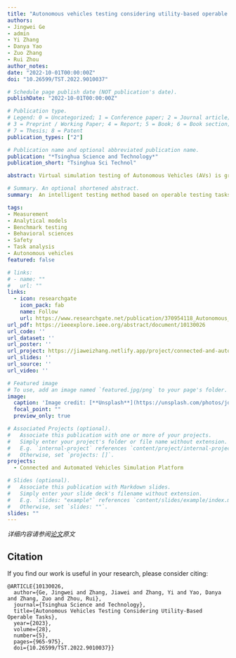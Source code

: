 ```yaml
---
title: "Autonomous vehicles testing considering utility-based operable tasks"
authors:
- Jingwei Ge
- admin
- Yi Zhang
- Danya Yao
- Zuo Zhang
- Rui Zhou
author_notes:
date: "2022-10-01T00:00:00Z"
doi: "10.26599/TST.2022.9010037"

# Schedule page publish date (NOT publication's date).
publishDate: "2022-10-01T00:00:00Z"

# Publication type.
# Legend: 0 = Uncategorized; 1 = Conference paper; 2 = Journal article;
# 3 = Preprint / Working Paper; 4 = Report; 5 = Book; 6 = Book section;
# 7 = Thesis; 8 = Patent
publication_types: ["2"]

# Publication name and optional abbreviated publication name.
publication: "*Tsinghua Science and Technology*"
publication_short: "Tsinghua Sci Technol"

abstract: Virtual simulation testing of Autonomous Vehicles (AVs) is gradually being accepted as a mandatory way to test the feasibility of driving strategies for AVs. Mainstream methods focus on improving testing efficiency by extracting critical scenarios from naturalistic driving datasets. However, the criticalities defined in their testing tasks are based on fixed assumptions, the obtained scenarios cannot pose a challenge to AVs with different strategies. To fill this gap, we propose an intelligent testing method based on operable testing tasks. We found that the driving behavior of Surrounding Vehicles (SVs) has a critical impact on AV, which can be used to adjust the testing task difficulty to find more challenging scenarios. To model different driving behaviors, we utilize behavioral utility functions with binary driving strategies. Further, we construct a vehicle interaction model, based on which we theoretically analyze the impact of changing the driving behaviors on the testing task difficulty. Finally, by adjusting SV's strategies, we can generate more corner cases when testing different AVs in a finite number of simulations.

# Summary. An optional shortened abstract.
summary:  An intelligent testing method based on operable testing tasks.

tags:
- Measurement
- Analytical models
- Benchmark testing
- Behavioral sciences 
- Safety
- Task analysis
- Autonomous vehicles
featured: false

# links:
# - name: ""
#   url: ""
links:
  - icon: researchgate
    icon_pack: fab
    name: Follow
    url: https://www.researchgate.net/publication/370954118_Autonomous_Vehicles_Testing_Considering_Utility-Based_Operable_Tasks
url_pdf: https://ieeexplore.ieee.org/abstract/document/10130026
url_code: ''
url_dataset: ''
url_poster: ''
url_project: https://jiaweizhang.netlify.app/project/connected-and-automated-vehicles-simulation-platform/
url_slides: ''
url_source: ''
url_video: ''

# Featured image
# To use, add an image named `featured.jpg/png` to your page's folder. 
image:
  caption: 'Image credit: [**Unsplash**](https://unsplash.com/photos/jdD8gXaTZsc)'
  focal_point: ""
  preview_only: true

# Associated Projects (optional).
#   Associate this publication with one or more of your projects.
#   Simply enter your project's folder or file name without extension.
#   E.g. `internal-project` references `content/project/internal-project/index.md`.
#   Otherwise, set `projects: []`.
projects: 
  - Connected and Automated Vehicles Simulation Platform

# Slides (optional).
#   Associate this publication with Markdown slides.
#   Simply enter your slide deck's filename without extension.
#   E.g. `slides: "example"` references `content/slides/example/index.md`.
#   Otherwise, set `slides: ""`.
slides: ""
---
```


*详细内容请参阅[论文](https://ieeexplore.ieee.org/abstract/document/10130026)原文*


## Citation
If you find our work is useful in your research, please consider citing:
```
@ARTICLE{10130026,
  author={Ge, Jingwei and Zhang, Jiawei and Zhang, Yi and Yao, Danya and Zhang, Zuo and Zhou, Rui},
  journal={Tsinghua Science and Technology}, 
  title={Autonomous Vehicles Testing Considering Utility-Based Operable Tasks}, 
  year={2023},
  volume={28},
  number={5},
  pages={965-975},
  doi={10.26599/TST.2022.9010037}}
```

